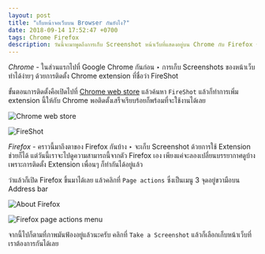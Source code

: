 ```yaml
---
layout: post
title: "เก็บหน้าจอเว็บบน Browser กันยังไง?"
date: 2018-09-14 17:52:47 +0700
tags: Chrome Firefox
description: วันนี้จะมาพูดถึงการเก็บ Screenshot หน้าเว็บที่แสดงอยู่บน Chrome กับ Firefox ซึ่งเป็น Browser 2 ตัวหลักๆ ที่เราชอบใช้กัน ว่าจะมีวิธีการแบบไหนกันบ้าง
---
```

*Chrome* - ในส่วนแรกไปที่ Google Chrome กันก่อน ‣ การเก็บ Screenshots ของหน้าเว็บทำได้ง่ายๆ ด้วยการติดตั้ง Chrome extension ที่ชื่อว่า FireShot

ขั้นตอนการติดตั้งคือเปิดไปที่ [Chrome web store](https://chrome.google.com/webstore/category/extensions) แล้วค้นหา `FireShot` แล้วก็ทำการเพิ่ม extension นี้ให้กับ Chrome พอติดตั้งเสร็จเรียบร้อยก็พร้อมที่จะใช้งานได้เลย

![Chrome web store](https://res.cloudinary.com/sdees-reallife/image/upload/c_scale,e_shadow:40,w_400/v1536923296/Screenshot_2018-09-14_Chrome_Web_Store.png)

![FireShot](https://res.cloudinary.com/sdees-reallife/image/upload/c_scale,e_shadow:40,w_400/v1536923301/FireShot.jpg)

*Firefox* - คราวนี้มาถึงตาของ Firefox กันบ้าง ‣ จะเก็บ Screenshot ด้วยการใช้ Extension ช่วยก็ได้ แต่วันนี้เราจะไปดูความสามารถนี้จากตัว Firefox เอง เพียงแค่จะลองเปลี่ยนบรรยากาศดูบ้างเพราะการติดตั้ง Extension เพื่อนๆ ก็ทำกันได้อยู่แล้ว

ว่าแล้วก็เปิด Firefox ขึ้นมาได้เลย แล้วคลิกที่ `Page actions` ซึ่งเป็นเมนู 3 จุดอยู่ขวามือบน Address bar

![About Firefox](https://res.cloudinary.com/sdees-reallife/image/upload/c_scale,e_shadow:40,w_400/v1536928995/Screenshot_from_2018-09-14_19-42-36.png)

![Firefox page actions menu](https://res.cloudinary.com/sdees-reallife/image/upload/c_scale,e_shadow:40,w_400/v1536928337/Screenshot_from_2018-09-14_19-31-58.png)

จากนี้ไปก็ตามที่ภาพมันฟ้องอยู่แล้วนะครับ คลิกที่ `Take a Screenshot` แล้วก็เลือกเก็บหน้าเว็บที่เราต้องการกันได้เลย
